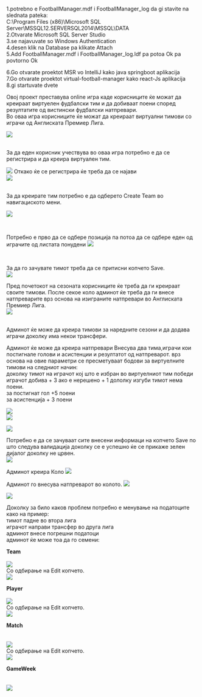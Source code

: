 1.potrebno e FootballManager.mdf i FootballManager_log da gi stavite na
slednata pateka:<br />
C:\Program Files (x86)\Microsoft SQL Server\MSSQL12.SERVERSQL2014\MSSQL\DATA
<br />
2.Otvarate Microsoft SQL Server Studio<br />
3.se najavuvate so Windows Authentication<br />
4.desen klik na Database pa klikate Attach<br />
5.Add FootballManager.mdf i FootballManager_log.ldf pa potoa Ok pa povtorno Ok<br />

6.Go otvarate proektot MSR vo IntelliJ kako java springboot aplikacija<br />
7.Go otvarate proektot virtual-football-manager kako react-Js aplikacija <br />
8.gi startuvate dvete<br />

Овој проект преставува online игра каде корисниците ќе можат да креираат виртуелен фудбалски тим и да добиваат поени според  резултатите од вистински фудбалски натпревари.<br />
Во оваа игра корисниците ќе можат да креираат виртуални тимови со играчи од Англиската Премиер Лига.<br />


![](images/home.jpg)<br />

<br />
За да еден корисник учествува во оваа игра потребно е да се регистрира и да креира виртуален тим.<br />

![](images/register.jpg)
Откако ќе се регистрира ќе треба да се најави<br />
![](images/login.jpg)

<br />
За да креирате тим потребно е да одберето Create Team во навигациското мени.<br />

![](images/createfantasyteam.jpg)

<br />

Потребно е прво да се одбере позиција па потоа да се одбере еден од играчите од листата понудени
![](images/fantasyteamerror.jpg)


<br />

За да го зачувате тимот треба да се притисни копчето Save.<br />
![](images/fantasyteam.jpg)
<br />

Пред почетокот на сезоната корисниците ќе треба да ги креираат своите тимови.
После секое коло админот ќе треба да ги внесе натпреварите врз основа на изиграните натпревари во Англиската Премиер Лига.
<br />
![](images/adminpanel.jpg)

<br />
Админот ќе може да креира тимови за наредните сезони и да додава играчи доколку има некои трансфери.<br />


Админот ќе може да креира натпревари
Внесува два тима,играчи кои постигнале голови и асистенции и резултатот од натпреварот.
врз основа на овие параметри се пресметуваат бодови за виртуелните тимови на следниот начин:<br />
доколку тимот на играчот кој што е избран во виртуелниот тим победи играчот добива + 3 ако е нерешено + 1 дололку изгуби тимот нема поени. <br />
за постигнат гол +5 поени<br />
за асистенција + 3 поени<br />

![](images/admincreate.jpg)<br />
![](images/admincreate1.jpg)<br />



![](images/admincreate2.jpg)<br />


Потребно е да се зачуваат сите внесени информаци на копчето Save по што следува валидација доколку се е успешно ќе се прикаже зелен дијалог доколку не црвен.<br />
![](images/admincreate3.jpg)<br />

Админот креира Коло
![](images/admincreate4.jpg)<br />

Админот го внесува натпреварот во колото.
![](images/admincreate6.jpg)<br />

![](images/admincreate5.jpg)<br />



Доколку за било каков проблем потребно е менување на податоците како на пример:<br />
тимот падне во втора лига<br />
играчот направи трансфер во друга лига<br />
админот внесе погрешни податоци<br />
админот ќе може тоа да го семени:<br />

**Team** 
<br />
<br />
![](images/adminteam.jpg)
<br />
Со одбирање на Edit копчето.<br />
![](images/adminteamedit.jpg)
<br />

**Player** 
<br />
<br />
![](images/adminplayer.jpg)
<br />
Со одбирање на Edit копчето.<br />
![](images/adminplayeredit.jpg)
<br />

**Match**  
<br />
<br />
![](images/adminmatch.jpg)
<br />
Со одбирање на Edit копчето.<br />
![](images/adminmatchedit.jpg)
<br />

**GameWeek**  
<br />
<br />
![](images/admingameweek.jpg)<br />









